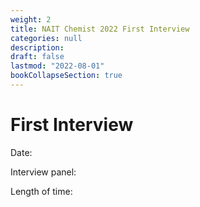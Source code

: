 ```yaml
---
weight: 2
title: NAIT Chemist 2022 First Interview
categories: null
description: 
draft: false
lastmod: "2022-08-01"
bookCollapseSection: true
---
```





# First Interview

Date: 

Interview panel:

Length of time: